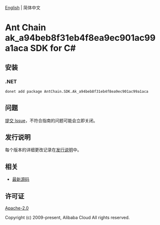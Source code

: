 [English](README.md) | 简体中文

# Ant Chain ak_a94beb8f31eb4f8ea9ec901ac99a1aca SDK for C#

## 安装

### .NET

```bash
donet add package AntChain.SDK.Ak_a94beb8f31eb4f8ea9ec901ac99a1aca
```

## 问题

[提交 Issue](https://github.com/alipay/antchain-openapi-prod-sdk/issues/new)，不符合指南的问题可能会立即关闭。

## 发行说明

每个版本的详细更改记录在[发行说明](./ChangeLog.txt)中。

## 相关

* [最新源码](https://github.com/antchain-openapi-prod-sdk)

## 许可证

[Apache-2.0](http://www.apache.org/licenses/LICENSE-2.0)

Copyright (c) 2009-present, Alibaba Cloud All rights reserved.
